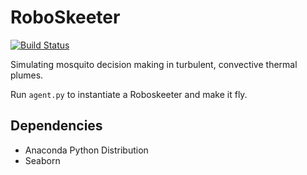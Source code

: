 # RoboSkeeter
[![Build Status](https://travis-ci.org/isomerase/RoboSkeeter.svg?branch=master)](https://travis-ci.org/isomerase/RoboSkeeter)

Simulating mosquito decision making in turbulent, convective thermal plumes.

Run `agent.py` to instantiate a Roboskeeter and make it fly.


## Dependencies
- Anaconda Python Distribution
- Seaborn